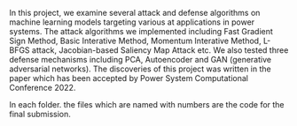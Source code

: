 In this project, we examine several attack and defense algorithms on machine learning models targeting various at applications in power systems. The attack algorithms we implemented including Fast Gradient Sign Method, Basic Interative Method, Momentum Interative Method, L-BFGS attack, Jacobian-based Saliency Map Attack etc. We also tested three defense mechanisms including PCA, Autoencoder and GAN (generative adversarial networks). The discoveries of this project was written in the paper which has been accepted by Power System Computational Conference 2022.

In each folder. the files which are named with numbers are the code for the final submission.
